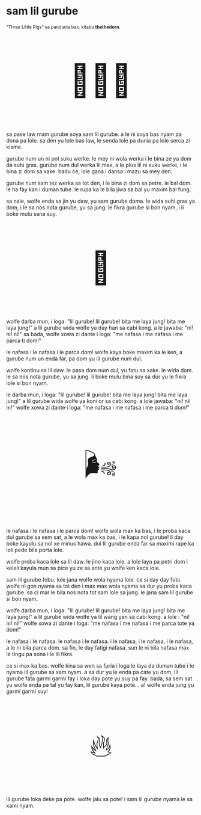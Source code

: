 # sam lil gurube

<small>"Three Little Pigs" sa pandunia bax. kitabu **thethedorn**.</small>

<p style="font-size:6em;text-align:center;">🐷🐷🐷</p>

sa pase law mam gurube soya sam lil gurube. a le ni soya bas nyam pa
dona pa lole. sa den yu lole bas law, le senda lole pa dunia pa
lole serca zi kisme.

gurube num un ni pol suku werke. le mey ni wola werka i le bina ze
ya dom da suhi gras. gurube num dul werka lil max, a le plus lil ni
suku werke, i le bina zi dom sa xake. badu ce, lole gana i dansa
i mazu sa mey den.

gurube num sam tez werka sa tot den, i le bina zi dom sa petre. le
bal dom. le ha fay kan i duman tube. le rupa ka le bila jiwa sa bal
yu maxim bal fung.

sa nale, wolfe enda sa jin yu daw, yu sam gurube doma. le wida suhi
gras ya dom, i le sa nos nota gurube, yu sa jung. le fikra gurube si
bon nyam, i li boke mulu sana suy.

<p style="font-size:6em;text-align:center;">🐺</p>

wolfe darba mun, i loga: "lil gurube! lil gurube! bita me laya jung!
bita me laya jung!" a lil gurube wida wolfe ya day han sa cabi kong.
a le jawaba: "ni! ni! ni!" sa bada, wolfe xowa zi dante i loga:
"me nafasa i me nafasa i me parca ti dom!"

le nafasa i le nafasa i le parca dom! wolfe kaya boke maxim ka le
ken, a gurube num un enda far, pa dom yu lil gurube num dul.

wolfe kontinu sa lil daw. le pasa dom num dul, yu fatu sa xake. le
wida dom. le sa nos nota gurube, yu sa jung. li boke mulu bina suy
sa dur yu le fikra lole si bon nyam.

le darba mun, i loga: "lil gurube! lil gurube! bita me laya jung!
bita me laya jung!" a lil gurube wida wolfe ya koni or sa cabi kong.
a lole jawaba: "ni! ni! ni!" wolfe xowa zi dante i loga: "me
nafasa i me nafasa i me parca ti dom!"

<p style="font-size:6em;text-align:center;">🌬️</p>

le nafasa i le nafasa i le parca dom! wolfe wola max ka bas, i le
proba kaca dul gurube sa sem sat, a le wola max ka bas, i le kapa nol
gurube! li day boke kayulu sa nol xe minus hawa. dul lil gurube
enda far sa maximi rape ka loli pede bila porta lole.

wolfe proba kaca lole sa lil daw. le jino kaca lole. a lole laya
pa petri dom i keleli kayula mun sa pice yu ze sa ante yu wolfe ken
kaca lole.

sam lil gurube fobu. lole jana wolfe wola nyama lole. ce si day day
fobi. wolfe ni gon nyama sa tot den i max max wola nyama sa dur yu
proba kaca gurube. sa ci mar le bila nos nota tot sam lole sa jung.
le jana sam lil gurube si bon nyam.

wolfe darba mun, i loga: "lil gurube! lil gurube! bita me laya
jung! bita me laya jung!" a lil gurube wida wolfe ya lil wang yen sa
cabi kong. a lole   : "ni! ni! ni!" wolfe xowa zi dante i
loga: "me nafasa i me nafasa i me parca tote ya dom!"

le nafasa i le nafasa. le nafasa i le nafasa. i le nafasa, i le
nafasa, i le nafasa, a le ni bila parca dom. sa fin, le day fatigi
nafasa. sun le ni bila nafasa max. le tingu pa sona i le lil
fikra.

ce si max ka bas. wolfe kina sa wen sa furia i loga le laya da duman
tube i le nyama lil gurube sa xam nyam. a sa dur yu le enda pa cate yu
dom, lil gurube fata garmi garmi fay i loka day pote yu suy pa fay.
bada, sa sem sat yu wolfe enda pa tal yu fay kan, lil gurube kaya
pote... a! wolfe enda jung yu garmi garmi suy!

<p style="font-size:6em;text-align:center;">🔥</p>

lil gurube loka deke pa pote. wolfe jalu sa pote! i sam lil gurube
nyama le sa xami nyam.

